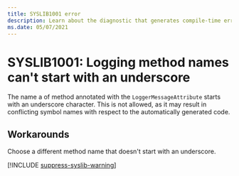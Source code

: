 ```yaml
---
title: SYSLIB1001 error
description: Learn about the diagnostic that generates compile-time error SYSLIB1001.
ms.date: 05/07/2021
---
```


# SYSLIB1001: Logging method names can't start with an underscore

The name a of method annotated with the `LoggerMessageAttribute` starts with an underscore character. This is not allowed, as it may result in conflicting symbol names with respect to the automatically generated code.

## Workarounds

Choose a different method name that doesn't start with an underscore.

[!INCLUDE [suppress-syslib-warning](includes/suppress-syslib-diagnostics.md)]
